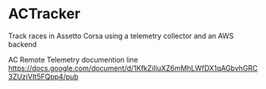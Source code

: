 # ACTracker
Track races in Assetto Corsa using a telemetry collector and an AWS backend

AC Remote Telemetry documention line https://docs.google.com/document/d/1KfkZiIluXZ6mMhLWfDX1qAGbvhGRC3ZUzjVIt5FQpp4/pub
